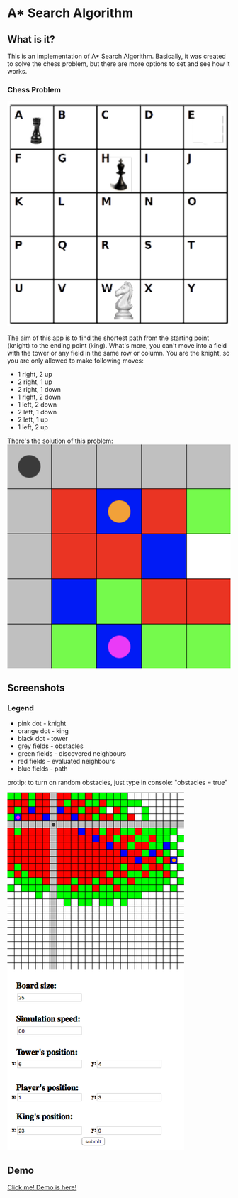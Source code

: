  # A* Search Algorithm

## What is it?
This is an implementation of A* Search Algorithm. Basically, it was created to solve the chess problem, but there are more options to set and see how it works.

### Chess Problem
![Chess Problem](/screenshots/1.png)

The aim of this app is to find the shortest path from the starting point (knight) to the ending point (king). What's more, you can't move into a field with the tower or any field in the same row or column. You are the knight, so you are only allowed to make following moves:
- 1 right, 2 up
- 2 right, 1 up
- 2 right, 1 down
- 1 right, 2 down
- 1 left, 2 down
- 2 left, 1 down
- 2 left, 1 up
- 1 left, 2 up

There's the solution of this problem:
![Chess Problem](/screenshots/2.png)

## Screenshots
### Legend
- pink dot - knight
- orange dot - king
- black dot - tower
- grey fields - obstacles
- green fields - discovered neighbours
- red fields - evaluated neighbours
- blue fields - path

protip: to turn on random obstacles, just type in console: "obstacles = true"

![Main Window](/screenshots/3.png)

## Demo
[Click me! Demo is here!](https://cdn.rawgit.com/vegetablecode/A-Star-Search-Algorithm/b835161e/src/index.html)

